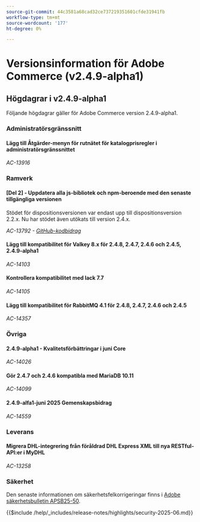 ```yaml
---
source-git-commit: 44c3581a68cad32ce737219351601cfde31941fb
workflow-type: tm+mt
source-wordcount: '177'
ht-degree: 0%

---
```

# Versionsinformation för Adobe Commerce (v2.4.9-alpha1)

## Högdagrar i v2.4.9-alpha1

Följande högdagrar gäller för Adobe Commerce version 2.4.9-alpha1.

### Administratörsgränssnitt

#### Lägg till Åtgärder-menyn för rutnätet för katalogprisregler i administratörsgränssnittet

_AC-13916_

### Ramverk

#### [Del 2] - Uppdatera alla js-bibliotek och npm-beroende med den senaste tillgängliga versionen

Stödet för dispositionsversionen var endast upp till dispositionsversion 2.2.x. Nu har stödet även utökats till version 2.4.x.

_AC-13792 - [GitHub-kodbidrag](https://github.com/magento/magento2/commit/19844aa0)_

#### Lägg till kompatibilitet för Valkey 8.x för 2.4.8, 2.4.7, 2.4.6 och 2.4.5, 2.4.9-alpha1

_AC-14103_

#### Kontrollera kompatibilitet med lack 7.7

_AC-14105_

#### Lägg till kompatibilitet för RabbitMQ 4.1 för 2.4.8, 2.4.7, 2.4.6 och 2.4.5

_AC-14357_

### Övriga

#### 2.4.9-alpha1 - Kvalitetsförbättringar i juni Core

_AC-14026_

#### Gör 2.4.7 och 2.4.6 kompatibla med MariaDB 10.11

_AC-14099_

#### 2.4.9-alfa1-juni 2025 Gemenskapsbidrag

_AC-14559_

### Leverans

#### Migrera DHL-integrering från föråldrad DHL Express XML till nya RESTful-API:er i MyDHL

_AC-13258_

### Säkerhet

Den senaste informationen om säkerhetsfelkorrigeringar finns i [Adobe säkerhetsbulletin APSB25-50](https://helpx.adobe.com/security/products/magento/apsb25-50.html).

{{$include /help/_includes/release-notes/highlights/security-2025-06.md}}
